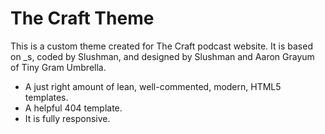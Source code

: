 The Craft Theme
===

This is a custom theme created for The Craft podcast website. It is based on _s, coded by Slushman, and designed by Slushman and Aaron Grayum of Tiny Gram Umbrella.

* A just right amount of lean, well-commented, modern, HTML5 templates.
* A helpful 404 template.
* It is fully responsive.